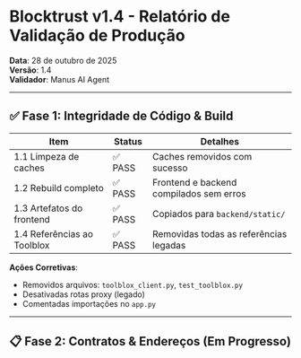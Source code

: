 # Blocktrust v1.4 - Relatório de Validação de Produção

**Data**: 28 de outubro de 2025  
**Versão**: 1.4  
**Validador**: Manus AI Agent

---

## ✅ Fase 1: Integridade de Código & Build

| Item | Status | Detalhes |
|------|--------|----------|
| 1.1 Limpeza de caches | ✅ PASS | Caches removidos com sucesso |
| 1.2 Rebuild completo | ✅ PASS | Frontend e backend compilados sem erros |
| 1.3 Artefatos do frontend | ✅ PASS | Copiados para `backend/static/` |
| 1.4 Referências ao Toolblox | ✅ PASS | Removidas todas as referências legadas |

**Ações Corretivas**:
- Removidos arquivos: `toolblox_client.py`, `test_toolblox.py`
- Desativadas rotas proxy (legado)
- Comentadas importações no `app.py`

---

## 📋 Fase 2: Contratos & Endereços (Em Progresso)


